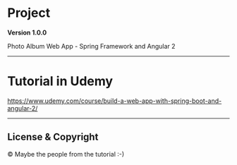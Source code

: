 # Project

**Version 1.0.0**

Photo Album Web App - Spring Framework and Angular 2

---

# Tutorial in Udemy

https://www.udemy.com/course/build-a-web-app-with-spring-boot-and-angular-2/

---

## License & Copyright

© Maybe the people from the tutorial :-)